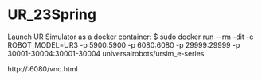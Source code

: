 # UR_23Spring

Launch UR Simulator as a docker container:
$ sudo docker run --rm -dit -e ROBOT_MODEL=UR3 -p 5900:5900 -p 6080:6080 -p 29999:29999 -p 30001-30004:30001-30004 universalrobots/ursim_e-series

http://<localaddress>:6080/vnc.html
